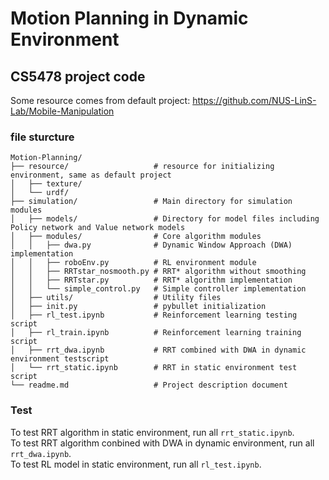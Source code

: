 # Motion Planning in Dynamic Environment
## CS5478 project code
Some resource comes from default project: https://github.com/NUS-LinS-Lab/Mobile-Manipulation  
### file sturcture
``` plaintext
Motion-Planning/  
├── resource/                   # resource for initializing environment, same as default project
│   ├── texture/               
│   └── urdf/                  
├── simulation/                 # Main directory for simulation modules  
│   ├── models/                 # Directory for model files including Policy network and Value network models  
│   ├── modules/                # Core algorithm modules  
│   │   ├── dwa.py              # Dynamic Window Approach (DWA) implementation  
│   │   ├── roboEnv.py          # RL environment module  
│   │   ├── RRTstar_nosmooth.py # RRT* algorithm without smoothing  
│   │   ├── RRTstar.py          # RRT* algorithm implementation  
│   │   └── simple_control.py   # Simple controller implementation  
│   ├── utils/                  # Utility files  
│   ├── init.py                 # pybullet initialization  
│   ├── rl_test.ipynb           # Reinforcement learning testing script  
│   ├── rl_train.ipynb          # Reinforcement learning training script  
│   ├── rrt_dwa.ipynb           # RRT combined with DWA in dynamic environment testscript  
│   └── rrt_static.ipynb        # RRT in static environment test script  
└── readme.md                   # Project description document  
```

### Test
To test RRT algorithm in static environment, run all `rrt_static.ipynb`.  
To test RRT algorithm conbined with DWA in dynamic environment, run all `rrt_dwa.ipynb`.  
To test RL model in static environment, run all `rl_test.ipynb`.  